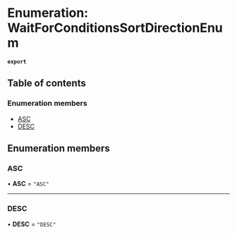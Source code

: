 # Enumeration: WaitForConditionsSortDirectionEnum

**`export`**

## Table of contents

### Enumeration members

- [ASC](WaitForConditionsSortDirectionEnum.md#asc)
- [DESC](WaitForConditionsSortDirectionEnum.md#desc)

## Enumeration members

### ASC

• **ASC** = `"ASC"`

___

### DESC

• **DESC** = `"DESC"`
